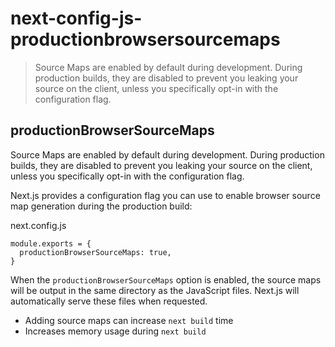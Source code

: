 # next-config-js-productionbrowsersourcemaps

> Source Maps are enabled by default during development. During production builds, they are disabled to prevent you leaking your source on the client, unless you specifically opt-in with the configuration flag.



## productionBrowserSourceMaps

Source Maps are enabled by default during development. During production builds, they are disabled to prevent you leaking your source on the client, unless you specifically opt-in with the configuration flag.

Next.js provides a configuration flag you can use to enable browser source map generation during the production build:

next.config.js

    module.exports = {
      productionBrowserSourceMaps: true,
    }

When the `productionBrowserSourceMaps` option is enabled, the source maps will be output in the same directory as the JavaScript files. Next.js will automatically serve these files when requested.

*   Adding source maps can increase `next build` time
*   Increases memory usage during `next build`
